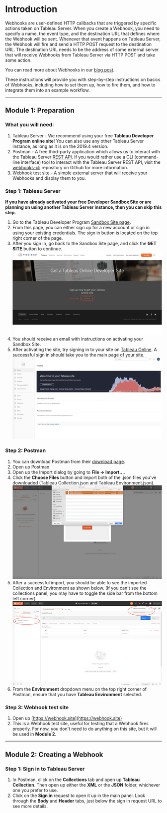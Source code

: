 # Introduction
Webhooks are user-defined HTTP callbacks that are triggered by specific actions taken on Tableau Server. When you create a Webhook, you need to specify a name, the event type, and the destination URL that defines where the Webhook will be sent. Whenever that event happens on Tableau Server, the Webhook will fire and send a HTTP POST request to the destination URL. The destination URL needs to be the address of some external server that will receive Webhooks from Tableau Server via HTTP POST and take some action.

You can read more about Webhooks in our [blog post](https://www.tableau.com/about/blog/2019/10/tableau-webhooks-support).

These instructions will provide you with step-by-step instructions on basics of Webhooks, including how to set them up, how to fire them, and how to integrate them into an example workflow.

***

## Module 1: Preparation
### What you will need:
1. Tableau Server - We recommend using your free **Tableau Developer Program online site**! You can also use any other Tableau Server instance, as long as it is on the 2019.4 version. 
1. Postman - A free third-party application which allows us to interact with the Tableau Server [REST API](https://help.tableau.com/current/api/rest_api/en-us/REST/rest_api.htm). If you would rather use a CLI (command-line interface) tool to interact with the Tableau Server REST API, visit the [webhooks-cli](https://github.com/shinchris/webhooks-cli/) repository on Github for more information.
1. Webhook test site - A simple external server that will receive your Webhooks and display them to you.

### Step 1: Tableau Server
**If you have already activated your free Developer Sandbox Site or are planning on using another Tableau Server instance, then you can skip this step.**
1. Go to the Tableau Developer Program [Sandbox Site page](https://tableau.com/developer/get-site).
1. From this page, you can either sign up for a new account or sign in using your existing credentials. The sign in button is located on the top right corner of the page.
1. After you sign in, go back to the Sandbox Site page, and click the **GET SITE** button to continue.
![Get Site](/assets/Get%20Site.png)
1. You should receive an email with instructions on activating your Sandbox Site.
1. After activating the site, try signing in to your site on [Tableau Online](https://online.tableau.com).
A successful sign in should take you to the main page of your site.
![Tableau Online](/assets/Tableau%20Online.png)

### Step 2: Postman
1. You can download Postman from their [download page](https://www.getpostman.com/downloads/).
1. Open up Postman.
1. Open up the Import dialog by going to **File -> Import...**.
1. Click the **Choose Files** button and import both of the .json files you've downloaded (Tableau Collection.json and Tableau Environment.json).
![Postman Import](/assets/Postman%20Import.png)
1. After a successful import, you should be able to see the imported Collection and Environment as shown below. (If you can't see the collections panel, you may have to toggle the side bar from the bottom left corner).
![Postman Post Import](/assets/Postman%20Post%20Import.png)
1. From the **Environment** dropdown menu on the top right corner of Postman, ensure that you have **Tableau Environment** selected.

### Step 3: Webhook test site
1. Open up [https://webhook.site](https://webhook.site)
1. This is a Webhook test site, useful for testing that a Webhook fires properly. For now, you don't need to do anything on this site, but it will be used in **Module 2**.

***

## Module 2: Creating a Webhook
### Step 1: Sign in to Tableau Server
1. In Postman, click on the **Collections** tab and open up **Tableau Collection**. Then open up either the **XML** or the **JSON** folder, whichever one you prefer to use.
1. Click on the **Sign in** request to open it up in the main panel. Look through the **Body** and **Header** tabs, just below the sign in request URL to see more details.
